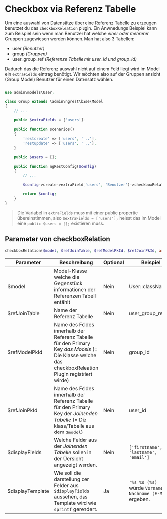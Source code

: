 Checkbox via Referenz Tabelle
=============================
Um eine auswahl von Datensätze über eine Referenz Tabelle zu erzeugen benutzet du das `checkboxReleation` plugin. Ein Anwnedungs Beispiel kann zum Beispiel sein wenn man Benutzer hat welche *einer oder mehrerer* Gruppen zugewiesen werden können. Man hat also 3 Tabellen:
+ user *(Benutzer)*
+ group *(Gruppen)*
+ user_group_ref *(Referenze Tabelle mit user_id und group_id)*

Dadurch das die Referenz auswahl nicht auf einem Feld liegt wird im Model ein `extraFields` eintrag benötigt. Wir möchten also auf der Gruppen ansicht (Group Model) Benutzer für einen Datensatz wählen.

```php

use admin\models\User;

class Group extends \admin\ngrest\base\Model
{	
	// ...
	
	public $extraFields = ['users'];
	
	public function scenarios()
	{
		'restcreate' => ['users', '...'],
		'restupdate' => ['users', '...'],
	}
	
	public $users = [];
	
	public function ngRestConfig($config)
	{
		// ...
		
		$config->create->extraField('users', 'Benutzer')->checkboxRelation(User::className(), 'user_group_ref', 'group_id', 'user_id', ['firstname', 'lastname', 'email'], '%s %s (%s)');
	
		return $config;
	}
}
```

> Die Variabel in `extraFields` muss mit einer public propertie übereinstimmen, also `$extraFields = ['users'];` heisst das im Model eine `public $users = [];` existieren muss.

Parameter von checkboxRelation
------------------------------

```php
checkboxRelation($model, $refJoinTable, $refModelPkId, $refJoinPkId, array $displayFields, $displayTemplate = null)
```

| Parameter | Beschreibung 	| Optional  | Beispiel
|---		|--				|---		|---
|$model|Model-Klasse welche die Gegenstück informationen der Referenzen Tabell entählt|Nein|User::className()
|$refJoinTable|Name der Referenz Tabelle|Nein|user_group_ref
|$refModelPkId|Name des Feldes innerhalb der Referenz Tabelle für den Primary Key *das Models* (= Die Klasse welche das checkboxReleation Plugin registriert wirde)|Nein|group_id
|$refJoinPkId|Name des Feldes innerhalb der Referenz Tabelle für den Primary Key der *Joinenden Tabelle* (= Die klass/Tabelle aus dem `$model`)|Nein|user_id
|$displayFields|Welche Felder aus der *Joinenden Tabelle* sollen in der Üersicht angezeigt werden.|Nein|`['firstname', 'lastname', 'email']`
|$displayTemplate|Wie soll die darstellung der Felder aus `$displayFields` aussehen, das Template wird wie `sprintf` gerendert.|Ja|`'%s %s (%s)` würde `Vorname Nachname (E-Mail)` ergeben.

